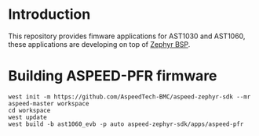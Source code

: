 # Introduction
This repository provides fimware applications for AST1030 and AST1060, these
applications are developing on top of [Zephyr BSP](https://github.com/AspeedTech-BMC/zephyr).


# Building ASPEED-PFR firmware
```
west init -m https://github.com/AspeedTech-BMC/aspeed-zephyr-sdk --mr aspeed-master workspace
cd workspace
west update
west build -b ast1060_evb -p auto aspeed-zephyr-sdk/apps/aspeed-pfr
```
